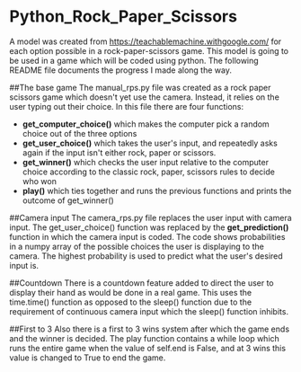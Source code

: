 # Python_Rock_Paper_Scissors

A model was created from https://teachablemachine.withgoogle.com/ for each option possible in a rock-paper-scissors game. This model is going to be used in a game which will be coded using python. The following README file documents the progress I made along the way.

##The base game
The manual_rps.py file was created as a rock paper scissors game which doesn't yet use the camera. Instead, it relies on the user typing out their choice. In this file there are four functions:
  - **get_computer_choice()** which makes the computer pick a random choice out of the three options
  - **get_user_choice()** which takes the user's input, and repeatedly asks again if the input isn't either rock, paper or scissors.
  - **get_winner()** which checks the user input relative to the computer choice according to the classic rock, paper, scissors rules to decide who won
  - **play()** which ties together and runs the previous functions and prints the outcome of get_winner()

##Camera input
The camera_rps.py file replaces the user input with camera input. The get_user_choice() function was replaced by the **get_prediction()** function in which the camera input is coded. The code shows probabilities in a numpy array of the possible choices the user is displaying to the camera. The highest probability is used to predict what the user's desired input is.

##Countdown
There is a countdown feature added to direct the user to display their hand as would be done in a real game. This uses the time.time() function as opposed to the sleep() function due to the requirement of continuous camera input which the sleep() function inhibits.

##First to 3
Also there is a first to 3 wins system after which the game ends and the winner is decided. The play function contains a while loop which runs the entire game when the value of self.end is False, and at 3 wins this value is changed to True to end the game.
